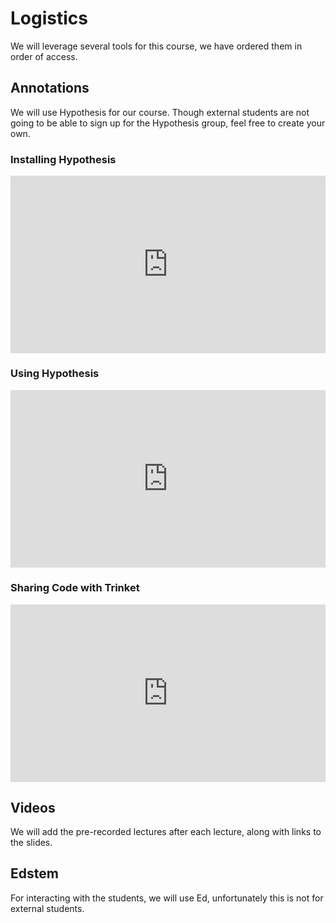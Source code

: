 # Logistics

We will leverage several tools for this course, we have ordered them in order of access.

## Annotations

We will use Hypothesis for our course. Though external students are not going to be able to sign up for the Hypothesis group, feel free to create your own.

### Installing Hypothesis

<div style="position: relative; padding-bottom: 56.25%; height: 0;"><iframe src="https://www.loom.com/embed/bd96fe47e73f4f7f82640d328b37cd8d" frameborder="0" webkitallowfullscreen mozallowfullscreen allowfullscreen style="position: absolute; top: 0; left: 0; width: 100%; height: 100%;"></iframe></div>

### Using Hypothesis

<div style="position: relative; padding-bottom: 56.25%; height: 0;"><iframe src="https://www.loom.com/embed/d7340a87678b493ea98fc3d7908214a5" frameborder="0" webkitallowfullscreen mozallowfullscreen allowfullscreen style="position: absolute; top: 0; left: 0; width: 100%; height: 100%;"></iframe></div>

### Sharing Code with Trinket

<div style="position: relative; padding-bottom: 56.25%; height: 0;"><iframe src="https://www.loom.com/embed/dcd15988b4cf405cb6e26d0b37cedcec" frameborder="0" webkitallowfullscreen mozallowfullscreen allowfullscreen style="position: absolute; top: 0; left: 0; width: 100%; height: 100%;"></iframe></div>

## Videos

We will add the pre-recorded lectures after each lecture, along with links to the slides.

## Edstem

For interacting with the students, we will use Ed, unfortunately this is not for external students.

